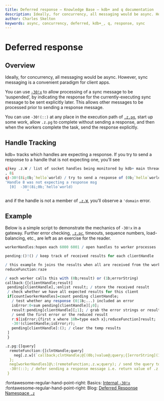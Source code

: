 ```yaml
---
title: Deferred response – Knowledge Base – kdb+ and q documentation
description: Ideally, for concurrency, all messaging would be async. However, sync messaging is a convenient paradigm for client apps. Hence [-30!x](../basics/internal.md#-30x-deferred-response) was added as a feature in V3.6, allowing processing of a sync message to be ‘suspended’ to allow other messages to be processed prior to sending a response message. 
author: Charles Skelton
keywords: async, concurrency, deferred, kdb+_, q, response, sync
---
```

# Deferred response

## Overview

Ideally, for concurrency, all messaging would be async. However, sync messaging is a convenient paradigm for client apps. 

You can use [`-30!x`](../basics/internal.md#-30x-deferred-response) to allow processing of a sync message to be ‘suspended’, by indicating the response for the currently-executing sync message to be sent explicitly later. This allows other messages to be processed prior to sending a response message. 

You can use `-30!(::)` at any place in the execution path of [`.z.pg`](../ref/dotz.md#zpg-get), start up some work, allow `.z.pg` to complete without sending a response, and then when the workers complete the task, send the response explicitly.

## Handle Tracking

kdb+ tracks which handles are expecting a response. If you try to send a response to a handle that is not expecting one, you’ll see

```q
q)key .z.W / list of socket handles being monitored by kdb+ main thread
, 8i 
q)-30!(8i;0b;`hello`world) / try to send a response of (0b;`hello`world)
'Handle 8 was not expecting a response msg
  [0]  -30!(8i;0b;`hello`world)
          ^
```

and if the handle is not a member of [`.z.W`](../ref/dotz.md#zw-handles), you’ll observe a `'domain` error.

## Example

Below is a simple script to demonstrate the mechanics of `-30!x` in a gateway. Further error checking, [`.z.pc`](../ref/dotz.md#zpc-close), timeouts, sequence numbers, load-balancing, etc., are left as an exercise for the reader.

```q
workerHandles:hopen each 6000 6001 / open handles to worker processes

pending:()!() / keep track of received results for each clientHandle

/ this example fn joins the results when all are received from the workers
reduceFunction:raze

/ each worker calls this with (0b;result) or (1b;errorString) 
callback:{[clientHandle;result] 
 pending[clientHandle],:enlist result; / store the received result
 / check whether we have all expected results for this client
 if[count[workerHandles]=count pending clientHandle; 
   / test whether any response (0|1b;...) included an error
   isError:0<sum pending[clientHandle][;0]; 
   result:pending[clientHandle][;1]; / grab the error strings or results
   / send the first error or the reduced result
   r:$[isError;{first x where 10h=type each x};reduceFunction]result; 
   -30!(clientHandle;isError;r); 
   pending[clientHandle]:(); / clear the temp results
 ]
 }

.z.pg:{[query]
  remoteFunction:{[clntHandle;query]
    neg[.z.w](`callback;clntHandle;@[(0b;)value@;query;{[errorString](1b;errorString)}])
  };
  neg[workerHandles]@\:(remoteFunction;.z.w;query); / send the query to each worker
  -30!(::); / defer sending a response message i.e. return value of .z.pg is ignored
 }
```

:fontawesome-regular-hand-point-right: 
Basics: [Internal `-30!x`](../basics/internal.md#-30x-deferred-response)  
:fontawesome-regular-hand-point-right:
Blog: [Deferred Response](https://kx.com/blog/kdb-q-insights-deferred-response/)
<br>
[Namespace `.z`](../ref/dotz.md)

